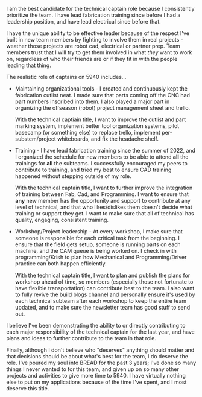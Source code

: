 I am the best candidate for the technical captain role because I consistently prioritize the team. I have lead fabrication training since before I had a leadership position, and have lead electrical since before that.

I have the unique ability to be effective leader because of the respect I've built in new team members by fighting to involve them in real projects - weather those projects are robot cad, electrical or partner prep. Team members trust that I will try to get them involved in what *they* want to work on, regardless of who their friends are or if they fit in with the people leading that thing.

The realistic role of captains on 5940 includes...
- Maintaining organizational tools - I created and continuously kept the fabrication cutlist neat. I made sure that parts coming off the CNC had part numbers inscribed into them. I also played a major part in organizing the offseason (robot) project management sheet and trello. 
  
  With the technical captiain title, I want to improve the cutlist and part marking system, implement better tool organization systems, pilot basecamp (or something else) to replace trello, implement per-substem/project whiteboards, and fix the headache shelf.

- Training - I have lead fabrication training since the summer of 2022, and I organized the schedule for new members to be able to attend **all** the trainings for **all** the subteams. I successfully encouraged my peers to contribute to training, and tried my best to ensure CAD training happened without stepping outside of my role.
  
  With the technical captain title, I want to further improve the integration of training between Fab, Cad, and Programming. I want to ensure that **any** new member has the opportunity and support to contribute at any level of technical, and that who likes/dislikes them doesn't decide what training or support they get. I want to make sure that all of technical has quality, engaging, consistent training.

- Workshop/Project leadership - At every workshop, I make sure that someone is responsible for each critical task from the beginning. I ensure that the field gets setup, someone is running parts on each machine, and the CAM queue is being worked on. I check in with programming/Krish to plan how Mechanical and Programming/Driver practice can both happen efficiently.
  
  With the technical captain title, I want to plan and publish the plans for workshop ahead of time, so members (especially those not fortunate to have flexible transportation) can contribute best to the team. I also want to fully revive the build blogs channel and personally ensure it's used by each technical subteam after each workshop to keep the entire team updated, and to make sure the newsletter team has good stuff to send out.

I believe I've been demonstrating the ability to or directly contributing to each major responsibility of the technical captain for the last year, and have plans and ideas to further contribute to the team in that role.

Finally, although I don't believe who "deserves" anything should matter and that decisions should be about what's best for the team, I do deserve the role. I've poured my soul into BREAD for the past 3 years; I've done so many things I never wanted to for this team, and given up on so many other projects and activities to give more time to 5940. I have virtually nothing else to put on my applications because of the time I've spent, and I most deserve this title.